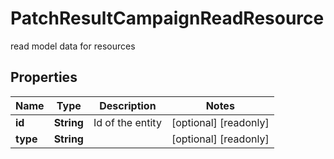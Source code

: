 

# PatchResultCampaignReadResource

read model data for resources

## Properties

| Name | Type | Description | Notes |
|------------ | ------------- | ------------- | -------------|
|**id** | **String** | Id of the entity |  [optional] [readonly] |
|**type** | **String** |  |  [optional] [readonly] |



